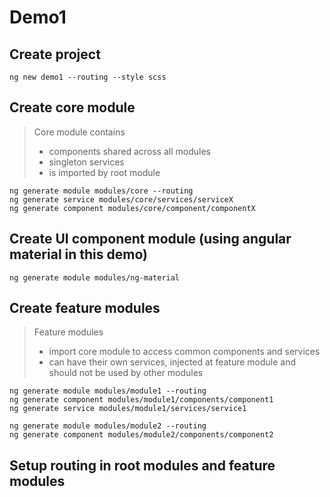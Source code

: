# Demo1

## Create project
``` 
ng new demo1 --routing --style scss
```

## Create core module
> Core module contains 
> - components shared across all modules
> - singleton services
> - is imported by root module


```
ng generate module modules/core --routing
ng generate service modules/core/services/serviceX
ng generate component modules/core/component/componentX
```

## Create UI component module (using angular material in this demo)
```
ng generate module modules/ng-material
```

## Create feature modules
> Feature modules
> - import core module to access common components and services
> - can have their own services, injected at feature module and should not be used by other modules
```
ng generate module modules/module1 --routing
ng generate component modules/module1/components/component1
ng generate service modules/module1/services/service1

ng generate module modules/module2 --routing
ng generate component modules/module2/components/component2
```

## Setup routing in root modules and feature modules
